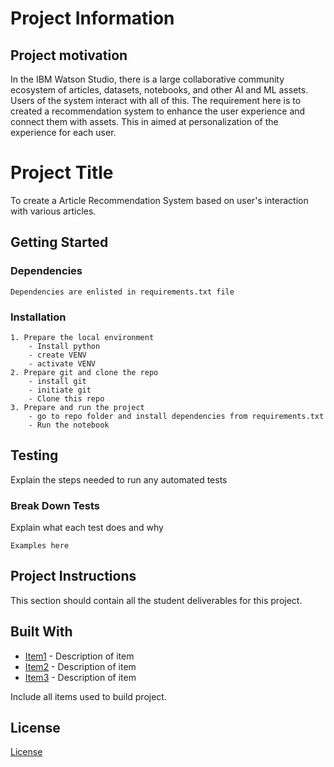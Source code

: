 # Project Information
## Project motivation
In the IBM Watson Studio, there is a large collaborative community ecosystem of articles, datasets, notebooks, and other AI and ML assets. Users of the system interact with all of this. The requirement here is to created a recommendation system to enhance the user experience and connect them with assets. This in aimed at personalization of the experience for each user.

# Project Title

To create a Article Recommendation System based on user's interaction with various articles. 


## Getting Started

### Dependencies

```
Dependencies are enlisted in requirements.txt file
```

### Installation

```
1. Prepare the local environment
    - Install python
    - create VENV 
    - activate VENV
2. Prepare git and clone the repo
    - install git
    - initiate git
    - Clone this repo
3. Prepare and run the project
    - go to repo folder and install dependencies from requirements.txt
    - Run the notebook 
```

## Testing

Explain the steps needed to run any automated tests

### Break Down Tests

Explain what each test does and why

```
Examples here
```

## Project Instructions

This section should contain all the student deliverables for this project.

## Built With

* [Item1](www.item1.com) - Description of item
* [Item2](www.item2.com) - Description of item
* [Item3](www.item3.com) - Description of item

Include all items used to build project.

## License

[License](LICENSE.txt)
